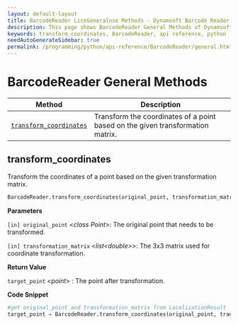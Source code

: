```yaml
---
layout: default-layout
title: BarcodeReader LiceGeneralnse Methods - Dynamsoft Barcode Reader SDK Python Edition API Reference
description: This page shows BarcodeReader General Methods of Dynamsoft Barcode Reader Python Edition.
keywords: transform_coordinates, BarcodeReader, api reference, python
needAutoGenerateSidebar: true
permalink: /programming/python/api-reference/BarcodeReader/general.html
---
```



# BarcodeReader General Methods

  | Method               | Description |
  |----------------------|-------------|
  | [`transform_coordinates`](#transform_coordinates) | Transform the coordinates of a point based on the given transformation matrix.  |
  
## transform_coordinates

Transform the coordinates of a point based on the given transformation matrix.

```python
BarcodeReader.transform_coordinates(original_point, transformation_matrix)
```

**Parameters**  

`[in] original_point` <*class Point*>: The original point that needs to be transformed.  

`[in] transformation_matrix` <*list\<double\>*>: The 3x3 matrix used for coordinate transformation.

**Return Value**  

`target_point` <*point*> : The point after transformation.

**Code Snippet**  

```python
#get original_point and transformation_matrix from LocalizationResult
target_point = BarcodeReader.transform_coordinates(original_point, transformation_matrix)
```
